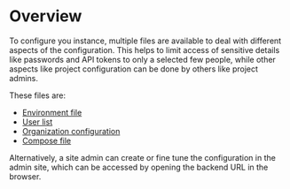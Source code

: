 # Overview

To configure you instance, multiple files are available to deal with different aspects of the configuration. This helps to limit access of sensitive details like passwords and API tokens to only a selected few people, while other aspects like project configuration can be done by others like project admins.

These files are:

- [Environment file](environment-file.md)
- [User list](user-list.md)
- [Organization configuration](../../user/configuration/organization-configuration.md)
- [Compose file](compose-file.md)

Alternatively, a site admin can create or fine tune the configuration in the admin site, which can be accessed by opening the backend URL in the browser.

